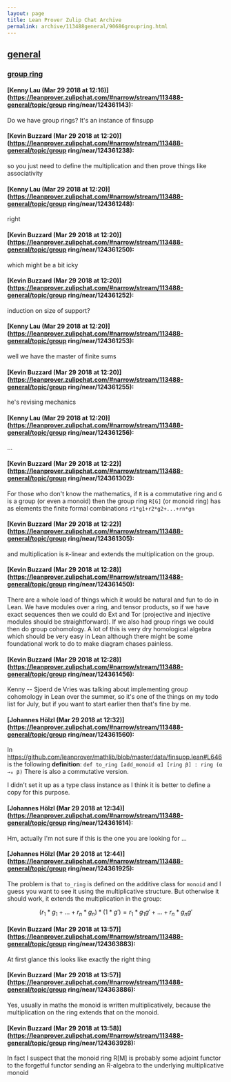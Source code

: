 ```yaml
---
layout: page
title: Lean Prover Zulip Chat Archive 
permalink: archive/113488general/90686groupring.html
---
```


## [general](index.html)
### [group ring](90686groupring.html)

#### [Kenny Lau (Mar 29 2018 at 12:16)](https://leanprover.zulipchat.com/#narrow/stream/113488-general/topic/group ring/near/124361143):
Do we have group rings? It's an instance of finsupp

#### [Kevin Buzzard (Mar 29 2018 at 12:20)](https://leanprover.zulipchat.com/#narrow/stream/113488-general/topic/group ring/near/124361238):
so you just need to define the multiplication and then prove things like associativity

#### [Kenny Lau (Mar 29 2018 at 12:20)](https://leanprover.zulipchat.com/#narrow/stream/113488-general/topic/group ring/near/124361248):
right

#### [Kevin Buzzard (Mar 29 2018 at 12:20)](https://leanprover.zulipchat.com/#narrow/stream/113488-general/topic/group ring/near/124361250):
which might be a bit icky

#### [Kevin Buzzard (Mar 29 2018 at 12:20)](https://leanprover.zulipchat.com/#narrow/stream/113488-general/topic/group ring/near/124361252):
induction on size of support?

#### [Kenny Lau (Mar 29 2018 at 12:20)](https://leanprover.zulipchat.com/#narrow/stream/113488-general/topic/group ring/near/124361253):
well we have the master of finite sums

#### [Kevin Buzzard (Mar 29 2018 at 12:20)](https://leanprover.zulipchat.com/#narrow/stream/113488-general/topic/group ring/near/124361255):
he's revising mechanics

#### [Kenny Lau (Mar 29 2018 at 12:20)](https://leanprover.zulipchat.com/#narrow/stream/113488-general/topic/group ring/near/124361256):
...

#### [Kevin Buzzard (Mar 29 2018 at 12:22)](https://leanprover.zulipchat.com/#narrow/stream/113488-general/topic/group ring/near/124361302):
For those who don't know the mathematics, if `R` is a commutative ring and `G` is a group (or even a monoid) then the group ring `R[G]` (or monoid ring) has as elements the finite formal combinations `r1*g1+r2*g2+...+rn*gn`

#### [Kevin Buzzard (Mar 29 2018 at 12:22)](https://leanprover.zulipchat.com/#narrow/stream/113488-general/topic/group ring/near/124361305):
and multiplication is `R`-linear and extends the multiplication on the group.

#### [Kevin Buzzard (Mar 29 2018 at 12:28)](https://leanprover.zulipchat.com/#narrow/stream/113488-general/topic/group ring/near/124361450):
There are a whole load of things which it would be natural and fun to do in Lean. We have modules over a ring, and tensor products, so if we have exact sequences then we could do Ext and Tor (projective and injective modules should be straightforward). If we also had group rings we could then do group cohomology. A lot of this is very dry homological algebra which should be very easy in Lean although there might be some foundational work to do to make diagram chases painless.

#### [Kevin Buzzard (Mar 29 2018 at 12:28)](https://leanprover.zulipchat.com/#narrow/stream/113488-general/topic/group ring/near/124361456):
Kenny -- Sjoerd de Vries was talking about implementing group cohomology in Lean over the summer, so it's one of the things on my todo list for July, but if you want to start earlier then that's fine by me.

#### [Johannes Hölzl (Mar 29 2018 at 12:32)](https://leanprover.zulipchat.com/#narrow/stream/113488-general/topic/group ring/near/124361560):
In  https://github.com/leanprover/mathlib/blob/master/data/finsupp.lean#L646 is the following **definition**: 
`def to_ring [add_monoid α] [ring β] : ring (α →₀ β)`
There is also a commutative version.

I didn't set it up as a type class instance as I think it is better to define a copy for this purpose.

#### [Johannes Hölzl (Mar 29 2018 at 12:34)](https://leanprover.zulipchat.com/#narrow/stream/113488-general/topic/group ring/near/124361614):
Hm, actually I'm not sure if this is the one you are looking for ...

#### [Johannes Hölzl (Mar 29 2018 at 12:44)](https://leanprover.zulipchat.com/#narrow/stream/113488-general/topic/group ring/near/124361925):
The problem is that `to_ring` is defined on the additive class for `monoid` and I guess you want to see it using the multiplicative structure. But otherwise it should work, it extends the multiplication in the group:
```math
(r_1 * g_1 + \dots + r_n * g_n) * (1 * g') = r_1 * g_1g' + \dots + r_n * g_ng'
```

#### [Kevin Buzzard (Mar 29 2018 at 13:57)](https://leanprover.zulipchat.com/#narrow/stream/113488-general/topic/group ring/near/124363883):
At first glance this looks like exactly the right thing

#### [Kevin Buzzard (Mar 29 2018 at 13:57)](https://leanprover.zulipchat.com/#narrow/stream/113488-general/topic/group ring/near/124363886):
Yes, usually in maths the monoid is written multiplicatively, because the multiplication on the ring extends that on the monoid.

#### [Kevin Buzzard (Mar 29 2018 at 13:58)](https://leanprover.zulipchat.com/#narrow/stream/113488-general/topic/group ring/near/124363928):
In fact I suspect that the monoid ring R[M] is probably some adjoint functor to the forgetful functor sending an R-algebra to the underlying multiplicative monoid

